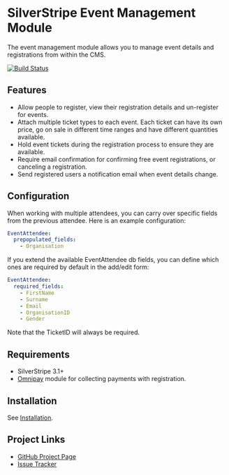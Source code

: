 # SilverStripe Event Management Module
The event management module allows you to manage event details and registrations from within the CMS.

[![Build Status](https://travis-ci.org/registripe/registripe-core.svg)](https://travis-ci.org/registripe/registripe-core)

## Features

*   Allow people to register, view their registration details and un-register
    for events.
*   Attach multiple ticket types to each event. Each ticket can have its own
    price, go on sale in different time ranges and have different quantities
    available.
*   Hold event tickets during the registration process to ensure they are
    available.
*   Require email confirmation for confirming free event registrations, or
    canceling a registration.
*   Send registered users a notification email when event details change.

## Configuration

When working with multiple attendees, you can carry over specific fields from the previous attendee. Here is an example configuration:
```yaml
EventAttendee:
  prepopulated_fields:
    - Organisation
```

If you extend the available EventAttendee db fields, you can define which ones are required by default in the add/edit form:
```yaml
EventAttendee:
  required_fields:
    - FirstName
    - Surname
    - Email
    - OrganisationID
    - Gender
```
Note that the TicketID will always be required.

## Requirements
*   SilverStripe 3.1+
*   [Omnipay](https://github.com/silverstripe/silverstripe-omnipay) module for collecting payments with registration.

## Installation

See [Installation](https://github.com/registripe/registripe-core/wiki/Installation).

## Project Links
*   [GitHub Project Page](https://github.com/registripe/registripe-core)
*   [Issue Tracker](https://github.com/registripe/registripe-core/issues)
